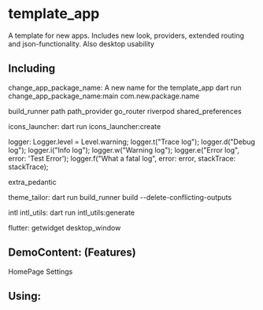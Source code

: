 # template_app

A template for new apps.
Includes new look, providers, extended routing and json-functionality.
Also desktop usability

## Including

change_app_package_name: A new name for the template_app 
    dart run change_app_package_name:main com.new.package.name

build_runner
path
path_provider
go_router
riverpod
shared_preferences

icons_launcher:
    dart run icons_launcher:create

logger:
Logger.level = Level.warning;
logger.t("Trace log");
logger.d("Debug log");
logger.i("Info log");
logger.w("Warning log");
logger.e("Error log", error: 'Test Error');
logger.f("What a fatal log", error: error, stackTrace: stackTrace);

extra_pedantic

theme_tailor:
    dart run build_runner build --delete-conflicting-outputs

intl
intl_utils:
    dart run intl_utils:generate

flutter:
getwidget
desktop_window


## DemoContent: (Features)
HomePage
Settings

## Using:


